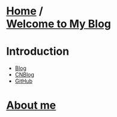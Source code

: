 [**Home**](http://bbxytl.github.io) /   
[**Welcome to My Blog**][_blog]
=================
# Introduction

- [Blog][_blog]
- [CNBlog][_cnblog]
- [GitHub][_github]

# [About me][_about_me]


[_blog_github]: https://github.com/bbxytl/bbxytl.github.com/blob/master/blog/README.md#home--githubblog
[_about_me]: https://github.com/bbxytl/bbxytl.github.com/tree/master/blog/pages/pro/About_Me.md#about-me

[_blog]:http://www.jianshu.com/users/3daf1e252909/latest_articles
[_github]: http://github.com/bbxytl
[_cnblog]: http://www.cnblogs.com/lomper
